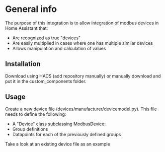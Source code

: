 # General info

The purpose of this integration is to allow integration of modbus devices in Home Assistant that:
* Are recognized as true "devices"
* Are easily multiplied in cases where one has multiple similar devices
* Allows manipulation and calculation of values

## Installation

Download using HACS (add repository manually) or manually download and put it in the custom_components folder.

## Usage

Create a new device file (devices/manufacturer/devicemodel.py). This file needs to define the following:
* A "Device" class subclassing ModbusDevice:
* Group definitions
* Datapoints for each of the previously defined groups

Take a look at an existing device file as an example